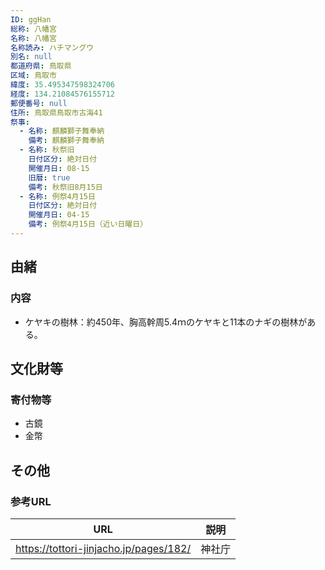 ```yaml
---
ID: ggHan
総称: 八幡宮
名称: 八幡宮
名称読み: ハチマングウ
別名: null
都道府県: 鳥取県
区域: 鳥取市
緯度: 35.495347598324706
経度: 134.21084576155712
郵便番号: null
住所: 鳥取県鳥取市古海41
祭事:
  - 名称: 麒麟獅子舞奉納
    備考: 麒麟獅子舞奉納
  - 名称: 秋祭旧
    日付区分: 絶対日付
    開催月日: 08-15
    旧暦: true
    備考: 秋祭旧8月15日
  - 名称: 例祭4月15日
    日付区分: 絶対日付
    開催月日: 04-15
    備考: 例祭4月15日（近い日曜日）
---
```


## 由緒

### 内容

- ケヤキの樹林：約450年、胸高幹周5.4ｍのケヤキと11本のナギの樹林がある。

## 文化財等

### 寄付物等

- 古鏡
- 金幣

## その他

### 参考URL

| URL                                    | 説明   |
| -------------------------------------- | ------ |
| https://tottori-jinjacho.jp/pages/182/ | 神社庁 |

